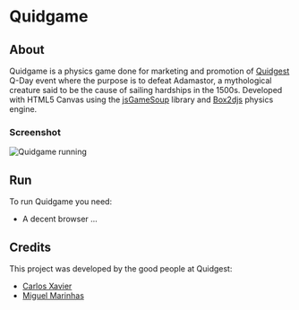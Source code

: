 # Quidgame

## About
Quidgame is a physics game done for marketing and promotion of [Quidgest][0] Q-Day event where the purpose is to defeat Adamastor, a mythological creature said to be the cause of sailing hardships in the 1500s. Developed with HTML5 Canvas using the [jsGameSoup][1] library and [Box2djs][2] physics engine.

### Screenshot
![Quidgame running](http://dl.dropbox.com/u/175565/Quidgest/Projects/QGame/quidgame_screen1.png)

## Run
To run Quidgame you need:

* A decent browser ...

## Credits
This project was developed by the good people at Quidgest:

* [Carlos Xavier][3]
* [Miguel Marinhas][4]

[0]: http://www.quidgest.com
[1]: http://mccormick.cx/projects/jsGameSoup
[2]: https://github.com/thinkpixellab/box2d
[3]: http://www.linkedin.com/pub/carlos-xavier/0/683/587
[4]: https://github.com/miguelm

